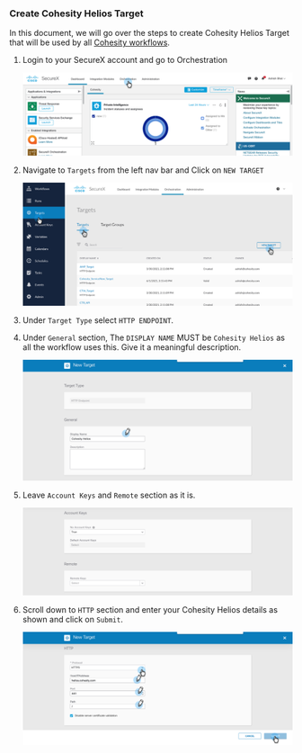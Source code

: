 ### Create Cohesity Helios Target

In this document, we will go over the steps to create Cohesity Helios Target that will be used by all [Cohesity workflows](../../workflows).

1. Login to your SecureX account and go to Orchestration

    ![Go to Orchestration](../assets/orchestration.png)

2. Navigate to `Targets` from the left nav bar and Click on `NEW TARGET`

    ![Create Target](../assets/createTargets01.png)

3. Under `Target Type` select `HTTP ENDPOINT`. 

4. Under `General` section, The `DISPLAY NAME` MUST be `Cohesity Helios` as all the workflow uses this. Give it a meaningful description. 

    ![Create Target](../assets/createTargets06.png)

5. Leave `Account Keys` and `Remote` section as it is. 

    ![Create Target](../assets/createTargets08.png)

6. Scroll down to `HTTP` section and enter your Cohesity Helios details as shown and click on `Submit`. 

    ![Create Target](../assets/createTargets07.png)


